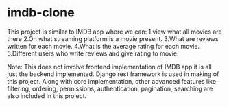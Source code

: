 # imdb-clone

This project is similar to IMDB app where we can:
1.view what all movies are there
2.On what streaming platform is a movie present.
3.What are reviews written for each movie.
4.What is the average rating for each movie.
5.Different users who write reviews and give rating to movie.

Note: This does not involve frontend implementation of IMDB app it is all just the backend implemented.
Django rest framework is used in making of this project.
Along with core implementation, other advanced features like filtering, ordering, permissions, authentication, pagination, searching are also included in this project.
